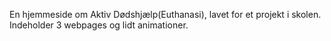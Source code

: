 En hjemmeside om Aktiv Dødshjælp(Euthanasi), lavet for et projekt i skolen. Indeholder 3 webpages og lidt animationer.

